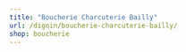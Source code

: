 ```yaml
---
title: "Boucherie Charcuterie Bailly"
url: /digoin/boucherie-charcuterie-bailly/
shop: boucherie
---
```

